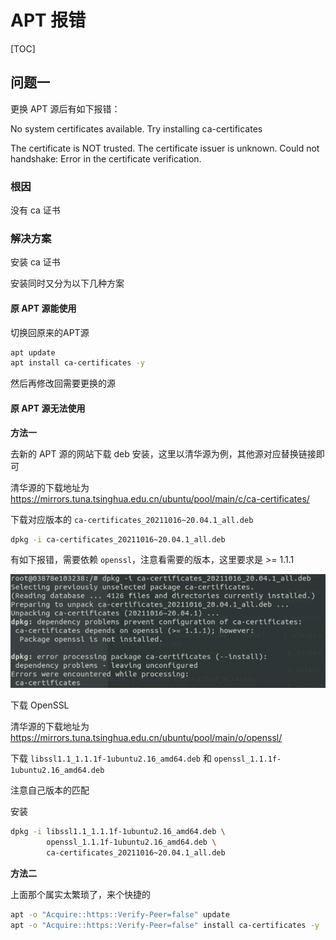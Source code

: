 # APT 报错

[TOC]

## 问题一

更换 APT 源后有如下报错：

No system certificates available. Try installing ca-certificates

The certificate is NOT trusted. The certificate issuer is unknown. Could not handshake: Error in the certificate verification.

### 根因

没有 ca 证书

### 解决方案

安装 ca 证书

安装同时又分为以下几种方案

#### 原 APT 源能使用

切换回原来的APT源

```bash
apt update
apt install ca-certificates -y
```

然后再修改回需要更换的源

#### 原 APT 源无法使用

**方法一**

去新的 APT 源的网站下载 deb 安装，这里以清华源为例，其他源对应替换链接即可

清华源的下载地址为 <https://mirrors.tuna.tsinghua.edu.cn/ubuntu/pool/main/c/ca-certificates/>

下载对应版本的 `ca-certificates_20211016~20.04.1_all.deb`

```bash
dpkg -i ca-certificates_20211016~20.04.1_all.deb
```

有如下报错，需要依赖 `openssl`，注意看需要的版本，这里要求是 >= 1.1.1

![01](img/018/01.png)

下载 OpenSSL

清华源的下载地址为 <https://mirrors.tuna.tsinghua.edu.cn/ubuntu/pool/main/o/openssl/>

下载 `libssl1.1_1.1.1f-1ubuntu2.16_amd64.deb` 和 `openssl_1.1.1f-1ubuntu2.16_amd64.deb`

注意自己版本的匹配

安装

```bash
dpkg -i libssl1.1_1.1.1f-1ubuntu2.16_amd64.deb \
        openssl_1.1.1f-1ubuntu2.16_amd64.deb \
        ca-certificates_20211016~20.04.1_all.deb
```

**方法二**

上面那个属实太繁琐了，来个快捷的

```bash
apt -o "Acquire::https::Verify-Peer=false" update
apt -o "Acquire::https::Verify-Peer=false" install ca-certificates -y
```

